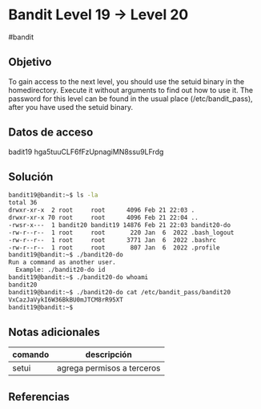 # Bandit Level 19 → Level 20
#bandit 
## Objetivo
To gain access to the next level, you should use the setuid binary in the homedirectory. Execute it without arguments to find out how to use it. The password for this level can be found in the usual place (/etc/bandit_pass), after you have used the setuid binary.

## Datos de acceso
badit19
hga5tuuCLF6fFzUpnagiMN8ssu9LFrdg

## Solución
```bash
bandit19@bandit:~$ ls -la
total 36
drwxr-xr-x  2 root     root      4096 Feb 21 22:03 .
drwxr-xr-x 70 root     root      4096 Feb 21 22:04 ..
-rwsr-x---  1 bandit20 bandit19 14876 Feb 21 22:03 bandit20-do
-rw-r--r--  1 root     root       220 Jan  6  2022 .bash_logout
-rw-r--r--  1 root     root      3771 Jan  6  2022 .bashrc
-rw-r--r--  1 root     root       807 Jan  6  2022 .profile
bandit19@bandit:~$ ./bandit20-do
Run a command as another user.
  Example: ./bandit20-do id
bandit19@bandit:~$ ./bandit20-do whoami
bandit20
bandit19@bandit:~$ ./bandit20-do cat /etc/bandit_pass/bandit20
VxCazJaVykI6W36BkBU0mJTCM8rR95XT
bandit19@bandit:~$
```
## Notas adicionales
| comando | descripción |
|----------|----------|
|setui|agrega permisos a terceros|

## Referencias
